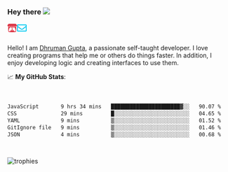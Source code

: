 ### Hey there <img src="https://media.giphy.com/media/hvRJCLFzcasrR4ia7z/giphy.gif" width="25px">

<a href="https://itch.io/profile/berlm">
  <img align="left" alt="Berlm's Itch" width="22px" src="/assets/itch-io.svg" />
</a>
<a href="mailto:me@berlm.me">
  <img align="left" alt="Email Berlm" width="22px" src="/assets/envelope.svg" />
</a>

<br />  
<br />  
  
Hello! I am [Dhruman Gupta](https://berlm.me/), a passionate self-taught developer. I love creating programs that help me or others do things faster. In addition, I enjoy developing logic and creating interfaces to use them.  
  
  📈 **My GitHub Stats**:  
    
<br />

<!--START_SECTION:waka-->
```text
JavaScript       9 hrs 34 mins   ██████████████████████▓░░   90.07 % 
CSS              29 mins         █░░░░░░░░░░░░░░░░░░░░░░░░   04.65 % 
YAML             9 mins          ▒░░░░░░░░░░░░░░░░░░░░░░░░   01.52 % 
GitIgnore file   9 mins          ▒░░░░░░░░░░░░░░░░░░░░░░░░   01.46 % 
JSON             4 mins          ▒░░░░░░░░░░░░░░░░░░░░░░░░   00.68 % 
```
<!--END_SECTION:waka-->
<br />  
  
  
![trophies](https://github-profile-trophy.vercel.app/?username=DhrumanGupta&theme=onestar&column=4&margin-w=10&margin-h=10)  
